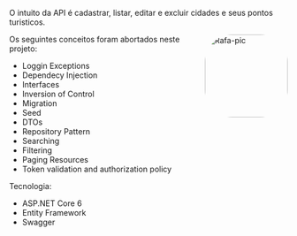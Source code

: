 O intuito da API é cadastrar, listar, editar e excluir cidades e seus pontos turisticos.

 <img align="right" alt="Rafa-pic" height="150" style="border-radius:50px;" src="[https://i.pinimg.com/736x/2d/ba/69/2dba697f8e6d48083ffde99b4527644f.jpg](https://media.istockphoto.com/vectors/new-york-city-skyline-horizontal-banner-black-and-white-silhouette-of-vector-id1065513344?k=20&m=1065513344&s=170667a&w=0&h=yRt6ZR5QrK4Xg1ZL1oU3pOrKJwkHGSPjX-tYCxUvtFw=)">


Os seguintes conceitos foram abortados neste projeto:
- Loggin Exceptions
- Dependecy Injection
- Interfaces
- Inversion of Control
- Migration
- Seed
- DTOs
- Repository Pattern
- Searching
- Filtering
- Paging Resources
- Token validation and authorization policy

Tecnologia:
- ASP.NET Core 6
- Entity Framework 
- Swagger 
